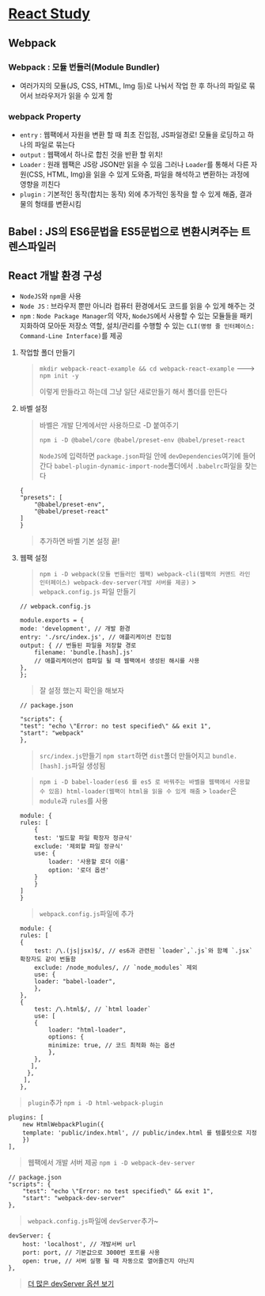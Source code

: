 # [React Study](https://medium.com/wasd/%EC%9B%B9%ED%8C%A9-webpack-%EA%B3%BC-%EB%B0%94%EB%B2%A8-babel-%EC%9D%84-%EC%9D%B4%EC%9A%A9%ED%95%9C-react-%EA%B0%9C%EB%B0%9C-%ED%99%98%EA%B2%BD-%EA%B5%AC%EC%84%B1%ED%95%98%EA%B8%B0-fb87d0027766)

## Webpack

### Webpack : 모듈 번들러(Module Bundler)

- 여러가지의 모듈(JS, CSS, HTML, Img 등)로 나눠서 작업 한 후 하나의 파일로 묶어서 브라우저가 읽을 수 있게 함

### webpack Property

- `entry` : 웹팩에서 자원을 변환 할 때 최초 진입점, JS파일경로! 모듈을 로딩하고 하나의 파일로 묶는다
- `output` : 웹팩에서 하나로 합친 것을 반환 할 위치!
- `Loader` : 원래 웹팩은 JS랑 JSON만 읽을 수 있음 그러나 `Loader`를 통해서 다른 자원(CSS, HTML, Img)을 읽을 수 있게 도와줌, 파일을 해석하고 변환하는 과정에 영향을 끼친다
- `plugin` : 기본적인 동작(합치는 동작) 외에 추가적인 동작을 할 수 있게 해줌, 결과물의 형태를 변환시킴

## Babel : JS의 ES6문법을 ES5문법으로 변환시켜주는 트렌스파일러

## React 개발 환경 구성

- `NodeJS`와 `npm`을 사용
- `Node JS` : 브라우저 뿐만 아니라 컴퓨터 환경에서도 코드를 읽을 수 있게 해주는 것
- `npm` : `Node Package Manager`의 약자, `NodeJS`에서 사용할 수 있는 모듈들을 패키지화하여 모아둔 저장소 역할, 설치/관리를 수행할 수 있는 `CLI(명령 줄 인터페이스: Command-Line Interface)`를 제공

1.  작업할 폴더 만들기

    > `mkdir webpack-react-example && cd webpack-react-example` ---> `npm init -y`
    >
    > 이렇게 만들라고 하는데 그냥 일단 새로만들기 해서 폴더를 만든다

2.  바벨 설정

    > 바벨은 개발 단계에서만 사용하므로 -D 붙여주기
    >
    > `npm i -D @babel/core @babel/preset-env @babel/preset-react`
    >
    > `NodeJS`에 입력하면 `package.json`파일 안에 `devDependencies`여기에 들어간다
    > `babel-plugin-dynamic-import-node`폴더에서 `.babelrc`파일을 찾는다

        {
        "presets": [
            "@babel/preset-env",
            "@babel/preset-react"
        ]
        }

    > 추가하면 바벨 기본 설정 끝!

3.  웹팩 설정

    > `npm i -D webpack(모듈 번들러인 웹팩) webpack-cli(웹팩의 커맨드 라인 인터페이스) webpack-dev-server(개발 서버를 제공)` > `webpack.config.js` 파일 만들기

        // webpack.config.js

        module.exports = {
        mode: 'development', // 개발 환경
        entry: './src/index.js', // 애플리케이션 진입점
        output: { // 번들된 파일을 저장할 경로
            filename: 'bundle.[hash].js'
            // 애플리케이션이 컴파일 될 때 웹팩에서 생성된 해시를 사용
        },
        };

    > 잘 설정 했는지 확인을 해보자

        // package.json

        "scripts": {
        "test": "echo \"Error: no test specified\" && exit 1",
        "start": "webpack"
        },

    > `src/index.js`만들기
    > `npm start`하면 `dist`폴더 만들어지고 `bundle.[hash].js`파일 생성됨

    > `npm i -D babel-loader(es6 를 es5 로 바꿔주는 바벨을 웹팩에서 사용할 수 있음) html-loader(웹팩이 html을 읽을 수 있게 해줌` > `loader`은 `module`과 `rules`를 사용

        module: {
        rules: [
            {
            test: '빌드할 파일 확장자 정규식'
            exclude: '제외할 파일 정규식'
            use: {
                loader: '사용할 로더 이름'
                option: '로더 옵션'
            }
            }
        ]
        }

    > `webpack.config.js`파일에 추가

        module: {
        rules: [
        {
            test: /\.(js|jsx)$/, // es6과 관련된 `loader`,`.js`와 함꼐 `.jsx`확장자도 같이 번들함
            exclude: /node_modules/, // `node_modules` 제외
            use: {
            loader: "babel-loader",
            },
        },
        {
            test: /\.html$/, // `html loader`
            use: [
            {
                loader: "html-loader",
                options: {
                minimize: true, // 코드 최적화 하는 옵션
                },
            },
           ],
          },
         ],
        },

> `plugin`추가 `npm i -D html-webpack-plugin`

    plugins: [
        new HtmlWebpackPlugin({
        template: 'public/index.html', // public/index.html 를 템플릿으로 지정
        })
    ],

> 웹팩에서 개발 서버 제공 `npm i -D webpack-dev-server`

    // package.json
    "scripts": {
        "test": "echo \"Error: no test specified\" && exit 1",
        "start": "webpack-dev-server"
    },

> `webpack.config.js`파일에 `devServer`추가~

    devServer: {
        host: 'localhost', // 개발서버 url
        port: port, // 기본값으로 3000번 포트를 사용
        open: true, // 서버 실행 될 때 자동으로 열어줄건지 아닌지
    },

> [더 많은 devServer 옵션 보기](https://webpack.js.org/configuration/dev-server/)
